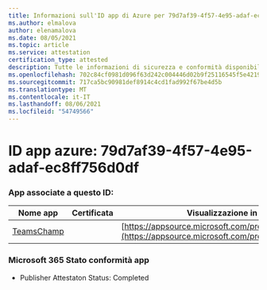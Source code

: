 ```yaml
---
title: Informazioni sull'ID app di Azure per 79d7af39-4f57-4e95-adaf-ec8ff756d0df
ms.author: elmalova
author: elenamalova
ms.date: 08/05/2021
ms.topic: article
ms.service: attestation
certification_type: attested
description: Tutte le informazioni di sicurezza e conformità disponibili per 79d7af39-4f57-4e95-adaf-ec8ff756d0df.
ms.openlocfilehash: 702c84cf0981d096f63d242c004446d02b9f25116545f5e42197d460c1822e2c
ms.sourcegitcommit: 717ca5bc90981def8914c4cd1fad992f67be4d5b
ms.translationtype: MT
ms.contentlocale: it-IT
ms.lasthandoff: 08/06/2021
ms.locfileid: "54749566"
---
```

# <a name="azure-app-id-79d7af39-4f57-4e95-adaf-ec8ff756d0df"></a>ID app azure: 79d7af39-4f57-4e95-adaf-ec8ff756d0df


### <a name="apps-associated-with-this-id"></a>App associate a questo ID:
| **Nome app** | **Certificata** | **Visualizzazione in AppSource** |
|--------------|---------------|-----------------------|
| [TeamsChamp](https://docs.microsoft.com/microsoft-365-app-certification/forward/WA200001487) |  | [https://appsource.microsoft.com/product/office/WA200001487](https://appsource.microsoft.com/product/office/WA200001487) |

### <a name="microsoft-365-app-compliance-status"></a>Microsoft 365 Stato conformità app
- Publisher Attestaton Status: Completed

